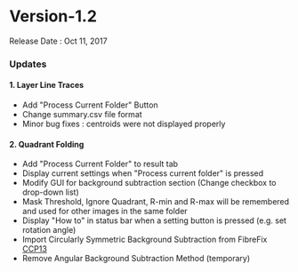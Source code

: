 # Version-1.2

Release Date : Oct 11, 2017
### Updates
#### 1. Layer Line Traces
- Add "Process Current Folder" Button
- Change summary.csv file format
- Minor bug fixes : centroids were not displayed properly

#### 2. Quadrant Folding
- Add "Process Current Folder" to result tab
- Display current settings when "Process current folder" is pressed
- Modify GUI for background subtraction section (Change checkbox to drop-down list)
- Mask Threshold, Ignore Quadrant, R-min and R-max will be remembered and used for other images in the same folder
- Display "How to" in status bar when a setting button is pressed (e.g. set rotation angle)
- Import Circularly Symmetric Background Subtraction from FibreFix [CCP13](http://www.ccp13.ac.uk)
- Remove Angular Background Subtraction Method (temporary)